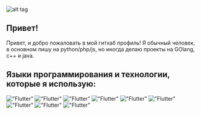 ![alt tag](https://sun9-84.userapi.com/impg/jxgtdDSr-GMAUXVE-XTFaJuCchFBe1kyo-LflQ/VFCMSF-BfeA.jpg?size=1372x454&quality=96&sign=77397ea5f2de71edec650da1bf7db841&type=album)

## Привет!
Привет, и добро пожаловать в мой гитхаб профиль! Я обычный человек, в основном пишу на python/php/js, но иногда делаю проекты на GOlang, c++ и java.

## Языки программирования и технологии, которые я использую: 
!["Flutter"](https://img.shields.io/badge/-Python-090909?style=for-the-badge&logo=python) !["Flutter"](https://img.shields.io/badge/-.NET-090909?style=for-the-badge&logo=.NET) !["Flutter"](https://img.shields.io/badge/-Java-090909?style=for-the-badge&logo=Java) !["Flutter"](https://img.shields.io/badge/-JavaScript-090909?style=for-the-badge&logo=JavaScript) !["Flutter"](https://img.shields.io/badge/-GOlang-090909?style=for-the-badge&logo=Go) !["Flutter"](https://img.shields.io/badge/-php-090909?style=for-the-badge&logo=Php) !["Flutter"](https://img.shields.io/badge/-html-090909?style=for-the-badge&logo=html5) !["Flutter"](https://img.shields.io/badge/-Ubuntu-090909?style=for-the-badge&logo=Ubuntu) !["Flutter"](https://img.shields.io/badge/-Windows-090909?style=for-the-badge&logo=Windows)
